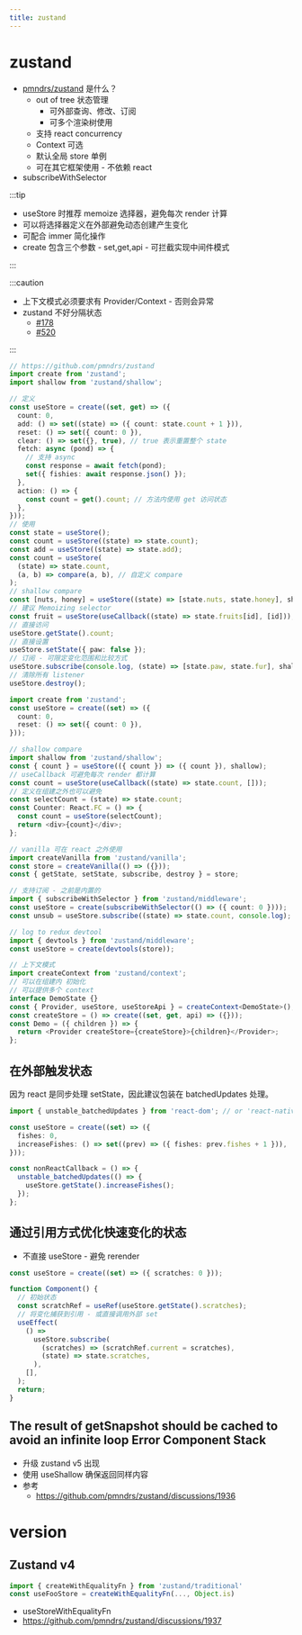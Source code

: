 ```yaml
---
title: zustand
---
```


# zustand

- [pmndrs/zustand](https://github.com/pmndrs/zustand) 是什么？
  - out of tree 状态管理
    - 可外部查询、修改、订阅
    - 可多个渲染树使用
  - 支持 react concurrency
  - Context 可选
  - 默认全局 store 单例
  - 可在其它框架使用 - 不依赖 react
- subscribeWithSelector

:::tip

- useStore 时推荐 memoize 选择器，避免每次 render 计算
- 可以将选择器定义在外部避免动态创建产生变化
- 可配合 immer 简化操作
- create 包含三个参数 - set,get,api - 可拦截实现中间件模式

:::

:::caution

- 上下文模式必须要求有 Provider/Context - 否则会异常
- zustand 不好分隔状态
  - [#178](https://github.com/pmndrs/zustand/issues/178)
  - [#520](https://github.com/pmndrs/zustand/issues/520#issuecomment-891087525)

:::

```ts
// https://github.com/pmndrs/zustand
import create from 'zustand';
import shallow from 'zustand/shallow';

// 定义
const useStore = create((set, get) => ({
  count: 0,
  add: () => set((state) => ({ count: state.count + 1 })),
  reset: () => set({ count: 0 }),
  clear: () => set({}, true), // true 表示重置整个 state
  fetch: async (pond) => {
    // 支持 async
    const response = await fetch(pond);
    set({ fishies: await response.json() });
  },
  action: () => {
    const count = get().count; // 方法内使用 get 访问状态
  },
}));
// 使用
const state = useStore();
const count = useStore((state) => state.count);
const add = useStore((state) => state.add);
const count = useStore(
  (state) => state.count,
  (a, b) => compare(a, b), // 自定义 compare
);
// shallow compare
const [nuts, honey] = useStore((state) => [state.nuts, state.honey], shallow);
// 建议 Memoizing selector
const fruit = useStore(useCallback((state) => state.fruits[id], [id]));
// 直接访问
useStore.getState().count;
// 直接设置
useStore.setState({ paw: false });
// 订阅 - 可限定变化范围和比较方式
useStore.subscribe(console.log, (state) => [state.paw, state.fur], shallow);
// 清除所有 listener
useStore.destroy();
```


```ts
import create from 'zustand';
const useStore = create((set) => ({
  count: 0,
  reset: () => set({ count: 0 }),
}));

// shallow compare
import shallow from 'zustand/shallow';
const { count } = useStore(({ count }) => ({ count }), shallow);
// useCallback 可避免每次 render 都计算
const count = useStore(useCallback((state) => state.count, []));
// 定义在组建之外也可以避免
const selectCount = (state) => state.count;
const Counter: React.FC = () => {
  const count = useStore(selectCount);
  return <div>{count}</div>;
};

// vanilla 可在 react 之外使用
import createVanilla from 'zustand/vanilla';
const store = createVanilla(() => ({}));
const { getState, setState, subscribe, destroy } = store;

// 支持订阅 - 之前是内置的
import { subscribeWithSelector } from 'zustand/middleware';
const useStore = create(subscribeWithSelector(() => ({ count: 0 })));
const unsub = useStore.subscribe((state) => state.count, console.log);

// log to redux devtool
import { devtools } from 'zustand/middleware';
const useStore = create(devtools(store));

// 上下文模式
import createContext from 'zustand/context';
// 可以在组建内 初始化
// 可以提供多个 context
interface DemoState {}
const { Provider, useStore, useStoreApi } = createContext<DemoState>();
const createStore = () => create((set, get, api) => ({}));
const Demo = ({ children }) => {
  return <Provider createStore={createStore}>{children}</Provider>;
};
```

## 在外部触发状态

因为 react 是同步处理 setState，因此建议包装在 batchedUpdates 处理。

```ts
import { unstable_batchedUpdates } from 'react-dom'; // or 'react-native'

const useStore = create((set) => ({
  fishes: 0,
  increaseFishes: () => set((prev) => ({ fishes: prev.fishes + 1 })),
}));

const nonReactCallback = () => {
  unstable_batchedUpdates(() => {
    useStore.getState().increaseFishes();
  });
};
```

## 通过引用方式优化快速变化的状态

- 不直接 useStore - 避免 rerender

```ts
const useStore = create((set) => ({ scratches: 0 }));

function Component() {
  // 初始状态
  const scratchRef = useRef(useStore.getState().scratches);
  // 将变化捕获到引用 - 或直接调用外部 set
  useEffect(
    () =>
      useStore.subscribe(
        (scratches) => (scratchRef.current = scratches),
        (state) => state.scratches,
      ),
    [],
  );
  return;
}
```

## The result of getSnapshot should be cached to avoid an infinite loop Error Component Stack

- 升级 zustand v5 出现
- 使用 useShallow 确保返回同样内容
- 参考
  - https://github.com/pmndrs/zustand/discussions/1936

# version

## Zustand v4

```ts
import { createWithEqualityFn } from 'zustand/traditional'
const useFooStore = createWithEqualityFn(..., Object.is)
```

- useStoreWithEqualityFn
- https://github.com/pmndrs/zustand/discussions/1937
